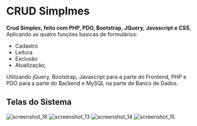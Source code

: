  # CRUD Simplmes
**Crud Simples, feito com PHP, PDO, Bootstrap, JQuery, Javascript e CSS**, Aplicando as quatro funções basicas de formulários:
- Cadastro
- Leitura
- Exclusão
- Atualização;

Utilizando jQuery, Bootstrap, Javascript para a parte do Frontend, PHP e PDO para a parte do Backend e MySQL na parte de Banco de Dados.


## Telas do Sistema
![screenshot_18](https://user-images.githubusercontent.com/44241402/51229019-efe76a00-1941-11e9-984f-302f267f3109.png)
![screenshot_13](https://user-images.githubusercontent.com/44241402/51228617-68e5c200-1940-11e9-9d1b-6e660d901cee.png)
![screenshot_14](https://user-images.githubusercontent.com/44241402/51228622-700cd000-1940-11e9-819b-2538f659f5d9.png)
![screenshot_15](https://user-images.githubusercontent.com/44241402/51228651-7b5ffb80-1940-11e9-85a7-84db404d5ea2.png)
